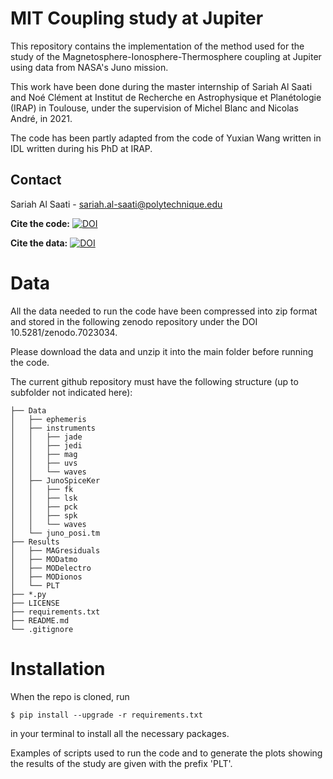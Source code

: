 # MIT Coupling study at Jupiter

This repository contains the implementation of the method used for the study of the Magnetosphere-Ionosphere-Thermosphere coupling at Jupiter using data from NASA's Juno mission.

This work have been done during the master internship of Sariah Al Saati and Noé Clément at Institut de Recherche en Astrophysique et Planétologie (IRAP) in Toulouse, under the supervision of Michel Blanc and Nicolas André, in 2021.

The code has been partly adapted from the code of Yuxian Wang written in IDL written during his PhD at IRAP. 

## Contact
Sariah Al Saati - sariah.al-saati@polytechnique.edu

**Cite the code:** [![DOI](https://zenodo.org/badge/DOI/10.5281/zenodo.7023403.svg)](https://doi.org/10.5281/zenodo.7023403)

**Cite the data:** [![DOI](https://zenodo.org/badge/DOI/10.5281/zenodo.7023034.svg)](https://doi.org/10.5281/zenodo.7023034)


# Data
All the data needed to run the code have been compressed into zip format and stored in the following zenodo repository under the DOI 10.5281/zenodo.7023034.

Please download the data and unzip it into the main folder before running the code. 

The current github repository must have the following structure (up to subfolder not indicated here):

```
├── Data
│   ├── ephemeris
│   ├── instruments
│   │   ├── jade
│   │   ├── jedi
│   │   ├── mag
│   │   ├── uvs
│   │   └── waves
│   ├── JunoSpiceKer
│   │   ├── fk
│   │   ├── lsk
│   │   ├── pck
│   │   ├── spk
│   │   └── waves
│   └── juno_posi.tm
├── Results
│   ├── MAGresiduals
│   ├── MODatmo
│   ├── MODelectro
│   ├── MODionos
│   └── PLT
├── *.py
├── LICENSE
├── requirements.txt
├── README.md
└── .gitignore
```


# Installation
When the repo is cloned, run 
```
$ pip install --upgrade -r requirements.txt
```
in your terminal to install all the necessary packages.

Examples of scripts used to run the code and to generate the plots showing the results of the study are given with the prefix 'PLT'.